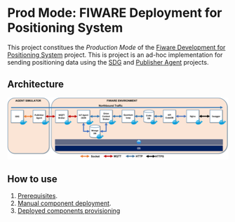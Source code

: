 # Prod Mode: FIWARE Deployment for Positioning System

This project constitues the *Production Mode* of the [Fiware Development for Positioning System](https://github.com/PositioningSystem/FiwareDevModeForPositionSystem) project. This is project is an ad-hoc implementation for sending positioning data using the [SDG](https://github.com/sfl0r3nz05/CSV-Data-Sender.git) and [Publisher Agent](https://github.com/sfl0r3nz05/Publisher-Agent.git) projects.

## Architecture

![Architecture](./documentation/images/ArchitectureK8s.png)

## How to use

1. [Prerequisites](./documentation/prerequisites.md).
2. [Manual component deployment](./documentation/manual_deployment.md).
3. [Deployed components provisioning](./documentation/provisioning.md)